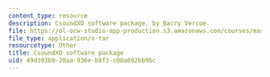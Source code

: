 ```yaml
---
content_type: resource
description: CsoundXO software package, by Barry Vercoe.
file: https://ol-ocw-studio-app-production.s3.amazonaws.com/courses/mas-110-fundamentals-of-computational-media-design-fall-2008/49d393b928aa936eb8f3c00a692bb9bc_csoundxo.tar
file_type: application/x-tar
resourcetype: Other
title: CsoundXO software package
uid: 49d393b9-28aa-936e-b8f3-c00a692bb9bc
---
```


